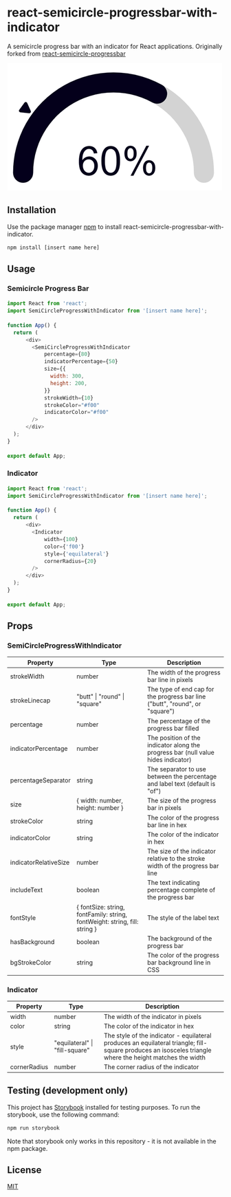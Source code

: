 # react-semicircle-progressbar-with-indicator

A semicircle progress bar with an indicator for React applications.
Originally forked from [react-semicircle-progressbar](https://github.com/4emcos/react-semicircle-progressbar)

![alt text](/assets/example.png)

## Installation

Use the package manager [npm](https://www.npmjs.com/) to install react-semicircle-progressbar-with-indicator.

```bash
npm install [insert name here]
```

## Usage

### Semicircle Progress Bar

```javascript
import React from 'react';
import SemiCircleProgressWithIndicator from '[insert name here]';

function App() {
  return (
      <div>
        <SemiCircleProgressWithIndicator
            percentage={80}
            indicatorPercentage={50}
            size={{
              width: 300,
              height: 200,
            }}
            strokeWidth={10}
            strokeColor="#f00"
            indicatorColor="#f00"
        />
      </div>
  );
}

export default App;
```

### Indicator

```javascript
import React from 'react';
import SemiCircleProgressWithIndicator from '[insert name here]';

function App() {
  return (
      <div>
        <Indicator
            width={100}
            color={'f00'}
            style={'equilateral'}
            cornerRadius={20}
        />
      </div>
  );
}

export default App;
```

## Props

### SemiCircleProgressWithIndicator

| Property              | Type                                                                       | Description                                                                       |
|-----------------------|----------------------------------------------------------------------------|-----------------------------------------------------------------------------------|
| strokeWidth           | number                                                                     | The width of the progress bar line in pixels                                      |
| strokeLinecap         | "butt" &#124; "round" &#124; "square"                                      | The type of end cap for the progress bar line ("butt", "round", or "square")      |
| percentage            | number                                                                     | The percentage of the progress bar filled                                         |
| indicatorPercentage   | number                                                                     | The position of the indicator along the progress bar (null value hides indicator) |
| percentageSeparator   | string                                                                     | The separator to use between the percentage and label text (default is "of")      |
| size                  | { width: number, height: number }                                          | The size of the progress bar in pixels                                            |
| strokeColor           | string                                                                     | The color of the progress bar line in hex                                         |
| indicatorColor        | string                                                                     | The color of the indicator in hex                                                 |
| indicatorRelativeSize | number                                                                     | The size of the indicator relative to the stroke width of the progress bar line   |
| includeText           | boolean                                                                    | The text indicating percentage complete of the progress bar                       |
| fontStyle             | { fontSize: string, fontFamily: string, fontWeight: string, fill: string } | The style of the label text                                                       |
| hasBackground         | boolean                                                                    | The background of the progress bar                                                |
| bgStrokeColor         | string                                                                     | The color of the progress bar background line in CSS                              |

### Indicator

| Property     | Type                               | Description                                                                                                                                              |
|--------------|------------------------------------|----------------------------------------------------------------------------------------------------------------------------------------------------------|
| width        | number                             | The width of the indicator in pixels                                                                                                                     |
| color        | string                             | The color of the indicator in hex                                                                                                                        |
| style        | "equilateral" &#124; "fill-square" | The style of the indicator - equilateral produces an equilateral triangle; fill-square produces an isosceles triangle where the height matches the width |
| cornerRadius | number                             | The corner radius of the indicator                                                                                                                       |


## Testing (development only)

This project has [Storybook](https://storybook.js.org/) installed for testing purposes. To run the storybook, use the following command:

```bash
npm run storybook
```

Note that storybook only works in this repository - it is not available in the npm package.

## License

[MIT](https://choosealicense.com/licenses/mit/)